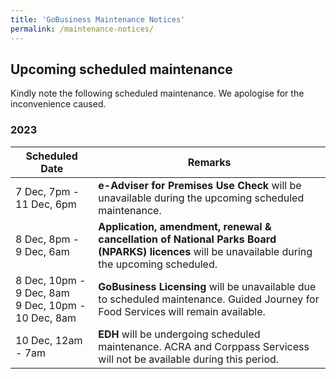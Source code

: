 ```yaml
---
title: 'GoBusiness Maintenance Notices'
permalink: /maintenance-notices/
---
```


## Upcoming scheduled maintenance

Kindly note the following scheduled maintenance. We apologise for the inconvenience caused.

### 2023 

| **Scheduled Date** | **Remarks** |  
|  -----------   | ---------------- |
| 7 Dec, 7pm - 11 Dec, 6pm | **e-Adviser for Premises Use Check** will be unavailable during the upcoming scheduled maintenance. |
| 8 Dec, 8pm - 9 Dec, 6am | **Application, amendment, renewal & cancellation of National Parks Board (NPARKS) licences** will be unavailable during the upcoming scheduled. |
| 8 Dec, 10pm - 9 Dec, 8am<br>9 Dec, 10pm - 10 Dec, 8am | **GoBusiness Licensing** will be unavailable due to scheduled maintenance. Guided Journey for Food Services will remain available. | 
| 10 Dec, 12am - 7am | **EDH** will be undergoing scheduled maintenance. ACRA and Corppass Servicess will not be available during this period. |


<script src="/jquery/jquery.min.js"></script>
<script src="/jquery/resize-tables.js"></script>
